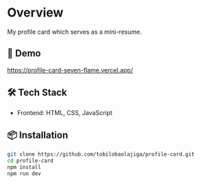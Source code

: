 # Overview

My profile card which serves as a mini-resume.

## 📸 Demo
https://profile-card-seven-flame.vercel.app/

## 🛠️ Tech Stack
- Frontend: HTML, CSS, JavaScript

## 📦 Installation
```bash
git clone https://github.com/tobilobaolajiga/profile-card.git
cd profile-card
npm install
npm run dev
